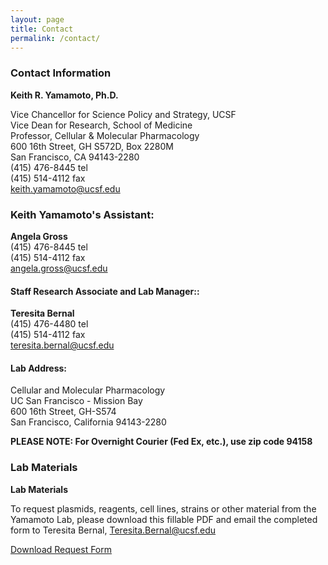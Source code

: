```yaml
---
layout: page
title: Contact
permalink: /contact/
---
```



### Contact Information

**Keith R. Yamamoto, Ph.D.**

Vice Chancellor for Science Policy and Strategy, UCSF<br>
Vice Dean for Research, School of Medicine<br>
Professor, Cellular & Molecular Pharmacology<br>
600 16th Street, GH S572D, Box 2280M<br>
San Francisco, CA 94143-2280<br>
(415) 476-8445 tel<br>
(415) 514-4112 fax<br>
keith.yamamoto@ucsf.edu<br>

### Keith Yamamoto's Assistant:

**Angela Gross**<br>
(415) 476-8445 tel<br>
(415) 514-4112 fax <br>
angela.gross@ucsf.edu<br>

#### Staff Research Associate and Lab Manager::

**Teresita Bernal**<br>
(415) 476-4480 tel<br>
(415) 514-4112 fax <br>
teresita.bernal@ucsf.edu<br>

#### Lab Address:
Cellular and Molecular Pharmacology<br>
UC San Francisco - Mission Bay<br>
600 16th Street, GH-S574<br>
San Francisco, California 94143-2280<br>

**PLEASE NOTE: For Overnight Courier (Fed Ex, etc.), use zip code 94158**

### Lab Materials
**Lab Materials**


To request plasmids, reagents, cell lines, strains or other material from the Yamamoto Lab, please download this fillable PDF and email the completed form to Teresita Bernal, Teresita.Bernal@ucsf.edu


[Download Request Form](../material_request.pdf)
